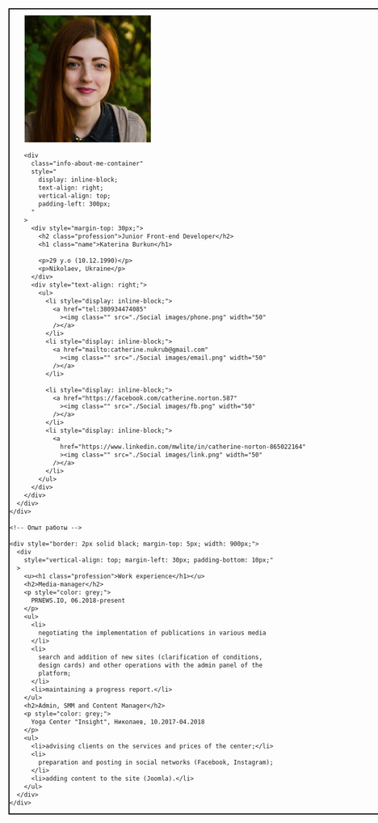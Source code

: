 <!DOCTYPE html>
<html lang="en">
  <head>
    <meta charset="UTF-8" />
    <title>Resume Catherine Burkun</title>
  </head>

  <body>
    <div class="wrapper">
      <div style="border: 2px solid black; width: 1000px;">
        <div
          style="
            display: inline-block;
            vertical-align: middle;
            margin-top: 12px;
            margin-left: 30px;
          "
        >
          <img
            class="my-photo"
            src="./DSC_61572.jpg"
            width="250"
            alt="my photo"
          />
        </div>

        <div
          class="info-about-me-container"
          style="
            display: inline-block;
            text-align: right;
            vertical-align: top;
            padding-left: 300px;
          "
        >
          <div style="margin-top: 30px;">
            <h2 class="profession">Junior Front-end Developer</h2>
            <h1 class="name">Katerina Burkun</h1>

            <p>29 y.o (10.12.1990)</p>
            <p>Nikolaev, Ukraine</p>
          </div>
          <div style="text-align: right;">
            <ul>
              <li style="display: inline-block;">
                <a href="tel:380934474085"
                  ><img class="" src="./Social images/phone.png" width="50"
                /></a>
              </li>
              <li style="display: inline-block;">
                <a href="mailto:catherine.nukrub@gmail.com"
                  ><img class="" src="./Social images/email.png" width="50"
                /></a>
              </li>

              <li style="display: inline-block;">
                <a href="https://facebook.com/catherine.norton.587"
                  ><img class="" src="./Social images/fb.png" width="50"
                /></a>
              </li>
              <li style="display: inline-block;">
                <a
                  href="https://www.linkedin.com/mwlite/in/catherine-norton-865022164"
                  ><img class="" src="./Social images/link.png" width="50"
                /></a>
              </li>
            </ul>
          </div>
        </div>
      </div>
    </div>

    <!-- Опыт работы -->

    <div style="border: 2px solid black; margin-top: 5px; width: 900px;">
      <div
        style="vertical-align: top; margin-left: 30px; padding-bottom: 10px;"
      >
        <u><h1 class="profession">Work experience</h1></u>
        <h2>Media-manager</h2>
        <p style="color: grey;">
          PRNEWS.IO, 06.2018-present
        </p>
        <ul>
          <li>
            negotiating the implementation of publications in various media
          </li>
          <li>
            search and addition of new sites (clarification of conditions,
            design cards) and other operations with the admin panel of the
            platform;
          </li>
          <li>maintaining a progress report.</li>
        </ul>
        <h2>Admin, SMM and Content Manager</h2>
        <p style="color: grey;">
          Yoga Center "Insight", Николаев, 10.2017-04.2018
        </p>
        <ul>
          <li>advising clients on the services and prices of the center;</li>
          <li>
            preparation and posting in social networks (Facebook, Instagram);
          </li>
          <li>adding content to the site (Joomla).</li>
        </ul>
      </div>
    </div>
  </body>
</html>
